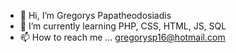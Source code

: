 - 👋 Hi, I’m Gregorys Papatheodosiadis
- 🌱 I’m currently learning PHP, CSS, HTML, JS, SQL
- 📫 How to reach me ... gregorysp16@hotmail.com

<!---
BlackDevil-gp/BlackDevil-gp is a ✨ special ✨ repository because its `README.md` (this file) appears on your GitHub profile.
You can click the Preview link to take a look at your changes.
--->
